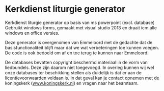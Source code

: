 # Kerkdienst liturgie generator
Kerkdienst liturgie generator op basis van ms powerpoint (excl. database)
Gebruikt windows forms, gemaakt met visual studio 2013 en draait icm alle windows en office versies.

Deze generator is overgenomen van Emmeloord met de gedachte dat de basisfunctionaliteit blijft maar dat we wat verbeteringen toe kunnen voegen.
De code is ook bedoeld om af en toe terug te kunnen naar Emmeloord.

De databases bevatten copyright beschermd materiaal in de vorm van liedbundels. Deze zijn daarom niet toegevoegd.
In overleg kunnen wij wel onze databases ter beschikking stellen als duidelijk is dat er aan de licentievoorwaarden voldaan is.
In dat geval kan je contact opnemen met de koningskerk (www.koningskerk.nl) en vragen naar het beamteam.

